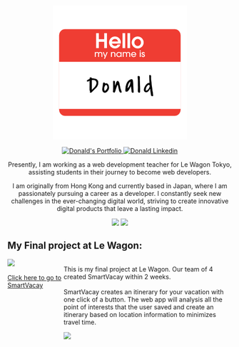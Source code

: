 <p align="center">
  <img src="Assets/hello.png" alt="Hello, I am Donald" style="width:300px;">
</p>
<p align="center">
 <a href="https://www.donald-chow.com" target="blank">
  <img src="https://img.shields.io/badge/Portfolio-DC143C?style=for-the-badge" alt="Donald's Portfolio" />
 </a>
 <a href="#" target="_blank">
  <img src="https://img.shields.io/badge/LinkedIn-0A66C2?style=for-the-badge&logo=linkedin&logoColor=white" alt="Donald Linkedin"/>
 </a>
</p>
 <!--
<p align="center">
  <a href="#" target="_blank">
    <img src="https://img.shields.io/badge/dev.to-0A0A0A?style=for-the-badge&logo=dev.to&logoColor=white" alt="Donald" />
  </a>
  <a href="#" target="_blank">
    <img src="https://img.shields.io/badge/Twitter-1D9BF0?style=for-the-badge&logo=twitter&logoColor=white" />
  </a>
 <a href="#" target="_blank">
  <img src="https://img.shields.io/badge/Instagram-E4405F?style=for-the-badge&logo=instagram&logoColor=white" alt="Donald" />
  </a>
    <a href="#" target="_blank">
    <img src="https://img.shields.io/badge/Threads-000000?style=for-the-badge&logo=threads&logoColor=white" />
  </a>
</p> -->
<p align="center">
  Presently, I am working as a web development teacher for Le Wagon Tokyo, assisting students in their journey to become web developers.
<p>
<p align="center">
  I am originally from Hong Kong and currently based in Japan, where I am passionately pursuing a career as a developer.  I constantly seek new challenges in the ever-changing digital world, striving to create innovative digital products that leave a lasting impact.
</p>

<p align='center'>
  <img height=150 src="https://github-readme-stats.vercel.app/api?username=donald-chow&show_icons=true&theme=tokyonight" />
  <img height=150 src="https://github-readme-stats.vercel.app/api/top-langs?username=donald-chow&layout=compact&langs_count=8&card_width=320&theme=tokyonight" />
</p>

## My Final project at Le Wagon:

<div style="display: flex; justify-content: space-around;">
  <div style="flex:1">
    <a href="https://www.smartvacay.app">
      <img  src="https://donald-chow.com/images/projects/logo_orange_bg.png" style="height:120px;">
      <p class="text-align: center">Click here to go to SmartVacay </p>
    </a>
  </div>
  <div style="flex:3">
    <p>
      This is my final project at Le Wagon. Our team of 4 created SmartVacay within 2 weeks.
      <br><br>
      SmartVacay creates an itinerary for your vacation with one click of a button. The web app will analysis all the point of interests that the user saved and create an itinerary based on location information to minimizes travel time.
    </p>
    <a href="https://github.com/donald=chow/smart-vacay">
      <img src="https://github-readme-stats.vercel.app/api/pin/?username=donald-chow&repo=smartvacay&theme=tokyonight" />
    </a>
  </div>
</div>

<!--
**Donald-Chow/Donald-Chow** is a ✨ _special_ ✨ repository because its `README.md` (this file) appears on your GitHub profile.

Here are some ideas to get you started:

- 🔭 I’m currently working on ...
- 🌱 I’m currently learning ...
- 👯 I’m looking to collaborate on ...
- 🤔 I’m looking for help with ...
- 💬 Ask me about ...
- 📫 How to reach me: ...
- 😄 Pronouns: ...
- ⚡ Fun fact: ...
-->
